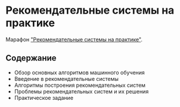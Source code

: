 # Рекомендательные системы на практике
Марафон ["Рекомендательные системы на практике"](https://stepik.org/course/172126/).

## Содержание

- Обзор основных алгоритмов машинного обучения
- Введение в рекомендательные системы
- Алгоритмы построения рекомендательных систем
- Проблемы рекомендательных систем и их решения
- Практическое задание
